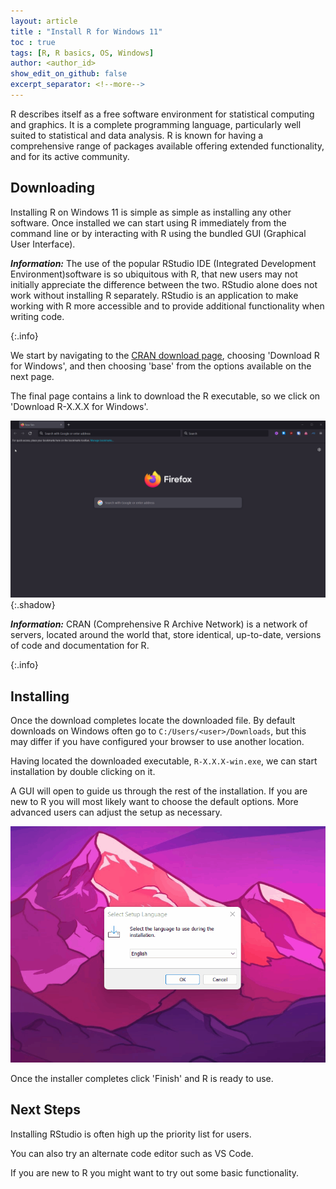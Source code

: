```yaml
---
layout: article
title : "Install R for Windows 11"
toc : true
tags: [R, R basics, OS, Windows]
author: <author_id>
show_edit_on_github: false
excerpt_separator: <!--more-->
---
```


R describes itself as a free software environment for statistical computing and graphics. It is a complete programming language, particularly well suited to statistical and data analysis. R is known for having a comprehensive range of packages available offering extended functionality, and for its active community.

<!--more-->

## Downloading

Installing R on Windows 11 is simple as simple as installing any other software. Once installed we can start using R immediately from the command line or by interacting with R using the bundled GUI (Graphical User Interface).

<p>
<strong><i>Information:</i></strong> The use of the popular RStudio IDE (Integrated Development Environment)software is so ubiquitous with R, that new users may not initially appreciate the difference between the two. RStudio alone does not work without installing R separately. RStudio is an application to make working with R more accessible and to provide additional functionality when writing code.
</p>
{:.info}

We start by navigating to the [CRAN download page](https://cloud.r-project.org/index.html), choosing 'Download R for Windows', and then choosing 'base' from the options available on the next page.

The final page contains a link to download the R executable, so we click on 'Download R-X.X.X for Windows'.

![Image](/assets/img/install-r-win-img/r_dl_win.gif){:.shadow}

<p>
<strong><i>Information:</i></strong> CRAN (Comprehensive R Archive Network) is a network of  servers, located around the world that, store identical, up-to-date, versions of code and documentation for R.
</p>
{:.info}

## Installing

Once the download completes locate the downloaded file. By default downloads on Windows often go to `C:/Users/<user>/Downloads`, but this may differ if you have configured your browser to use another location.

Having located the downloaded executable, `R-X.X.X-win.exe`, we can start installation by double clicking on it.

A GUI will open to guide us through the rest of the installation. If you are new to R you will most likely want to choose the default options. More advanced users can adjust the setup as necessary.

![Image](/assets/img/install-r-win-img/r_install_win.gif)

Once the installer completes click 'Finish' and R is ready to use.

## Next Steps

Installing RStudio is often high up the priority list for users.

You can also try an alternate code editor such as VS Code.

If you are new to R you might want to try out some basic functionality.